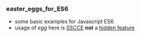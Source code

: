 ### easter_eggs_for_ES6

- some basic examples for Javascript ES6
- usage of *egg* here is [SSCCE](http://sscce.org/) **not** a [hidden feature](https://en.wikipedia.org/wiki/Easter_egg_(media))
